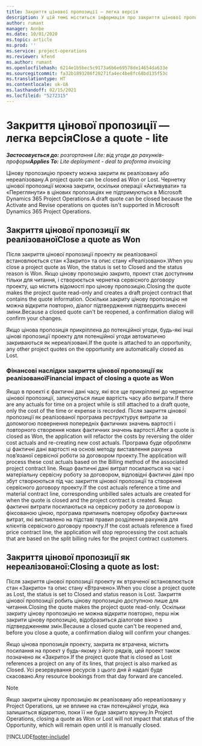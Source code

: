 ```yaml
---
title: Закриття цінової пропозиції — легка версія
description: У цій темі міститься інформація про закриття цінової пропозиції у Project Operations.
author: rumant
manager: Annbe
ms.date: 10/01/2020
ms.topic: article
ms.prod: ''
ms.service: project-operations
ms.reviewer: kfend
ms.author: rumant
ms.openlocfilehash: 6214e1b5bec5c9173a6b6e69578de14654da633e
ms.sourcegitcommit: fa32b1893286f20271fa4ec4be8fc68bd135f53c
ms.translationtype: HT
ms.contentlocale: uk-UA
ms.lasthandoff: 02/15/2021
ms.locfileid: "5272315"
---
```

# <a name="close-a-quote---lite"></a><span data-ttu-id="6bc4d-103">Закриття цінової пропозиції — легка версія</span><span class="sxs-lookup"><span data-stu-id="6bc4d-103">Close a quote - lite</span></span>

<span data-ttu-id="6bc4d-104">_**Застосовується до:** розгортання Lite: від угоди до рахунків-проформ_</span><span class="sxs-lookup"><span data-stu-id="6bc4d-104">_**Applies To:** Lite deployment - deal to proforma invoicing_</span></span>

<span data-ttu-id="6bc4d-105">Цінову пропозицію проекту можна закрити як реалізовану або нереалізовану.</span><span class="sxs-lookup"><span data-stu-id="6bc4d-105">A project quote can be closed as Won or Lost.</span></span> <span data-ttu-id="6bc4d-106">Чернетку цінової пропозиції можна закрити, оскільки операції «Активувати» та «Переглянути» в цінових пропозиціях не підтримуються в Microsoft Dynamics 365 Project Operations.</span><span class="sxs-lookup"><span data-stu-id="6bc4d-106">A draft quote can be closed because the Activate and Revise operations on quotes isn't supported in Microsoft Dynamics 365 Project Operations.</span></span>

## <a name="close-a-quote-as-won"></a><span data-ttu-id="6bc4d-107">Закриття цінової пропозиції як реалізованої</span><span class="sxs-lookup"><span data-stu-id="6bc4d-107">Close a quote as Won</span></span>

<span data-ttu-id="6bc4d-108">Після закриття цінової пропозиції проекту як реалізованої встановлюється стан «Закрито» та опис стану «Реалізовано».</span><span class="sxs-lookup"><span data-stu-id="6bc4d-108">When you close a project quote as Won, the status is set to Closed and the status reason is Won.</span></span> <span data-ttu-id="6bc4d-109">Якщо цінову пропозицію закрито, проект стає доступним тільки для читання, і створюється чернетка сервісного договору проекту, що містить відомості про цінову пропозицію.</span><span class="sxs-lookup"><span data-stu-id="6bc4d-109">Closing the quote makes the project quote read-only and creates a draft project contract that contains the quote information.</span></span> <span data-ttu-id="6bc4d-110">Оскільки закриту цінову пропозицію не можна відкрити повторно, діалог підтвердження підтвердить внесені зміни.</span><span class="sxs-lookup"><span data-stu-id="6bc4d-110">Because a closed quote can't be reopened, a confirmation dialog will confirm your changes.</span></span>

<span data-ttu-id="6bc4d-111">Якщо цінова пропозиція прикріплена до потенційної угоди, будь-які інші цінові пропозиції проекту для потенційної угоди автоматично закриваються як нереалізовані.</span><span class="sxs-lookup"><span data-stu-id="6bc4d-111">If the quote is attached to an opportunity, any other project quotes on the opportunity are automatically closed as Lost.</span></span>

### <a name="financial-impact-of-closing-a-quote-as-won"></a><span data-ttu-id="6bc4d-112">Фінансові наслідки закриття цінової пропозиції як реалізованої</span><span class="sxs-lookup"><span data-stu-id="6bc4d-112">Financial impact of closing a quote as Won</span></span>

<span data-ttu-id="6bc4d-113">Якщо в проекті є фактичні дані часу, які все ще прикріплені до чернетки цінової пропозиції, записуються лише вартість часу або витрати.</span><span class="sxs-lookup"><span data-stu-id="6bc4d-113">If there are any actuals for time on a project while is still attached to a draft quote, only the cost of the time or expense is recorded.</span></span> <span data-ttu-id="6bc4d-114">Після закриття цінової пропозиції як реалізованої програма реструктурує витрати за допомогою повернення попередніх фактичних значень вартості і повторного створення нових фактичних значень вартості.</span><span class="sxs-lookup"><span data-stu-id="6bc4d-114">After a quote is closed as Won, the application will refactor the costs by reversing the older cost actuals and re-creating new cost actuals.</span></span> <span data-ttu-id="6bc4d-115">Програма буде обробляти ці фактичні дані вартості на основі методу виставлення рахунка пов’язаної сервісної роботи за договором проекту.</span><span class="sxs-lookup"><span data-stu-id="6bc4d-115">The application will process these cost actuals based on the Billing method of the associated project contract line.</span></span> <span data-ttu-id="6bc4d-116">Якщо фактичні дані витрат посилаються на час і матеріальну сервісну роботу за договором, відповідні фактичні дані про збут створюються під час закриття цінової пропозиції та створення сервісного договору проекту.</span><span class="sxs-lookup"><span data-stu-id="6bc4d-116">If the cost actuals reference a time and material contract line, corresponding unbilled sales actuals are created for when the quote is closed and the project contract is created.</span></span> <span data-ttu-id="6bc4d-117">Якщо фактичні витрати посилаються на сервісну роботу за договором із фіксованою ціною, програма припинить повторну обробку фактичних витрат, які виставлено на підставі правил розділення рахунків для клієнтів сервісного договору проекту.</span><span class="sxs-lookup"><span data-stu-id="6bc4d-117">If the cost actuals reference a fixed price contract line, the application will stop reprocessing the cost actuals that are based on the split billing rules for the project contract customers.</span></span>

## <a name="closing-a-quote-as-lost"></a><span data-ttu-id="6bc4d-118">Закриття цінової пропозиції як нереалізованої:</span><span class="sxs-lookup"><span data-stu-id="6bc4d-118">Closing a quote as lost:</span></span>

<span data-ttu-id="6bc4d-119">Після закриття цінової пропозиції проекту як втраченої встановлюється стан «Закрито» та опис стану «Втрачено».</span><span class="sxs-lookup"><span data-stu-id="6bc4d-119">When you close a project quote as Lost, the status is set to Closed and status reason is Lost.</span></span> <span data-ttu-id="6bc4d-120">Закриття цінової пропозиції робить цінову пропозицію доступною лише для читання.</span><span class="sxs-lookup"><span data-stu-id="6bc4d-120">Closing the quote makes the project quote read-only.</span></span> <span data-ttu-id="6bc4d-121">Оскільки закриту цінову пропозицію не можна відкрити повторно, перш ніж закрити цінову пропозицію, відобразиться діалогове вікно з підтвердженням змін.</span><span class="sxs-lookup"><span data-stu-id="6bc4d-121">Because a closed quote can't be reopened and, before you close a quote, a confirmation dialog will confirm your changes.</span></span>

<span data-ttu-id="6bc4d-122">Якщо цінова пропозиція проекту, закрита як втрачена, містить посилання на проект у будь-якому з його рядків, цей проект також позначено як «Закрито».</span><span class="sxs-lookup"><span data-stu-id="6bc4d-122">If the project quote that is closed as Lost references a project on any of its lines, that project is also marked as Closed.</span></span> <span data-ttu-id="6bc4d-123">Усі резервування ресурсів з цього дня й надалі буде скасовано.</span><span class="sxs-lookup"><span data-stu-id="6bc4d-123">Any resource bookings from that day forward are canceled.</span></span>

> [!NOTE]
> <span data-ttu-id="6bc4d-124">Якщо закрити цінову пропозицію як реалізовану або нереалізовану у Project Operations, це не вплине на стан потенційної угоди, яка залишиться відкритою, поки її не буде закрито вручну.</span><span class="sxs-lookup"><span data-stu-id="6bc4d-124">In Project Operations, closing a quote as Won or Lost will not impact that status of the Opportunity, which will remain open until it is manually closed.</span></span>


[!INCLUDE[footer-include](../../includes/footer-banner.md)]